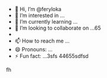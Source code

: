 - 👋 Hi, I’m @feryloka
- 👀 I’m interested in ...
- 🌱 I’m currently learning ...
- 💞️ I’m looking to collaborate on ...65
- 
- 📫 How to reach me ...
- 😄 Pronouns: ...
- ⚡ Fun fact: ...3sfs
44655sdfsd
<!---da46
feryloka/feryloka is a ✨ special ✨ repository because its `README.md`dfgdg (this file) appears on your G3itHub profile.
You can click the Preview link to take a look at your changes.
--->
fh
